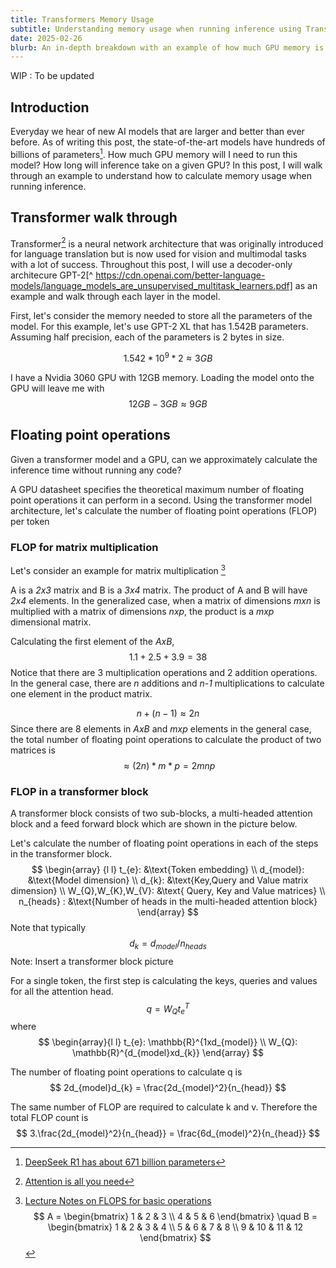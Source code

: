 ```yaml
---
title: Transformers Memory Usage
subtitle: Understanding memory usage when running inference using Transformers
date: 2025-02-26
blurb: An in-depth breakdown with an example of how much GPU memory is required to run inference using a Transformer
---
```

 WIP : To be updated
## Introduction

Everyday we hear of new AI models that are larger and better than ever before. As of writing this post, the state-of-the-art models have hundreds of billions of parameters[^1]. How much GPU memory will I need to run this model? How long will inference take on a given GPU? In this post, I will walk through an example to understand how to calculate memory usage when running inference. 

[^1]: [DeepSeek R1 has about 671 billion parameters](https://huggingface.co/deepseek-ai/DeepSeek-R1/blob/main/README.md)

## Transformer walk through

Transformer[^2] is a neural network architecture that was originally introduced for language translation but is now used for vision and multimodal tasks with a lot of success. Throughout this post, I will use a decoder-only architecure GPT-2[^ https://cdn.openai.com/better-language-models/language_models_are_unsupervised_multitask_learners.pdf] as an example and walk through each layer in the model.

[^2]: [Attention is all you need](https://arxiv.org/pdf/1706.03762)

First, let's consider the memory needed to store all the parameters of the model. For this example, let's use GPT-2 XL that has 1.542B parameters. Assuming half precision, each of the parameters is 2 bytes in size.

$$
    1.542 * 10^9 * 2 \approx 3 GB
$$

I have a Nvidia 3060 GPU with 12GB memory. Loading the model onto the GPU will leave me with 
$$
12GB - 3GB \approx 9GB
$$

## Floating point operations
Given a transformer model and a GPU, can we approximately calculate the inference time without running any code?

A GPU datasheet specifies the theoretical maximum number of floating point operations it can perform in a second. Using the transformer model architecture, let's calculate the number of floating point operations (FLOP) per token

### FLOP for matrix multiplication

Let's consider an example for matrix multiplication [^3]

[^3]: [Lecture Notes on FLOPS for basic operations](https://www.stat.cmu.edu/~ryantibs/convexopt-F18/scribes/Lecture_19.pdf)
$$
A = \begin{bmatrix} 
  1 & 2 & 3 \\ 
  4 & 5 & 6 
\end{bmatrix}
\quad
B = \begin{bmatrix}
 1 & 2 & 3 & 4 \\
 5 & 6 & 7 & 8 \\
 9 & 10 & 11 & 12
 \end{bmatrix} 
$$

A is a *2x3* matrix and B is a *3x4* matrix. The product of A and B will have *2x4* elements. In the generalized case, when a matrix of dimensions *mxn* is multiplied with a matrix of dimensions *nxp*, the product is a *mxp* dimensional matrix. 

Calculating the first element of the *AxB*, 
 $$
 1.1 + 2.5 + 3.9 = 38
 $$
 Notice that there are 3 multiplication operations and 2 addition operations. In the general case, there are *n* additions and *n-1* multiplications to calculate one element in the product matrix.
 
 $$
n + (n-1) \approx 2n
 $$
 Since there are 8 elements in *AxB* and *mxp* elements in the general case, the total number of floating point operations to calculate the product of two matrices is
 $$
  \approx (2n)*m*p = 2mnp
 $$

### FLOP in a transformer block

A transformer block consists of two sub-blocks, a multi-headed attention block and a feed forward block which are shown in the picture below.


Let's calculate the number of floating point operations in each of the steps in the transformer block. 
$$
\begin{array} {l l}
t_{e}: &\text{Token embedding} \\
d_{model}: &\text{Model dimension} \\
d_{k}: &\text{Key,Query and Value matrix dimension} \\
W_{Q},W_{K},W_{V}: &\text{ Query, Key and Value matrices} \\
n_{heads} : &\text{Number of heads in the multi-headed attention block}
\end{array}
$$
Note that typically
$$
d_{k} = d_{model} / n_{heads}
$$
Note: Insert a transformer block picture

For a single token, the first step is calculating the keys, queries and values for all the attention head. 
$$
q = W_{Q}t_{e}^{T}
$$
where 
$$
\begin{array}{l l}
t_{e}: \mathbb{R}^{1xd_{model}} \\ 
W_{Q}: \mathbb{R}^{d_{model}xd_{k}}
\end{array}
$$
 
The number of floating point operations to calculate q is 
$$ 
2d_{model}d_{k} = \frac{2d_{model}^2}{n_{head}}
$$

The same number of FLOP are required to calculate k and v. Therefore the total FLOP count is
$$
3.\frac{2d_{model}^2}{n_{head}} = \frac{6d_{model}^2}{n_{head}}
$$

